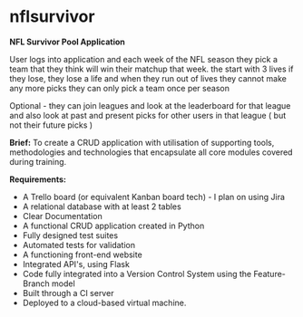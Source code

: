 # nflsurvivor
<b>NFL Survivor Pool Application</b>

User logs into application and each week of the NFL season they pick a team that they think will win their matchup that week.
the start with 3 lives
if they lose, they lose a life and when they run out of lives they cannot make any more picks
they can only pick a team once per season

Optional - they can join leagues and look at the leaderboard for that league and also look at past and present picks for other users in that league ( but not their future picks ) 

<b>Brief:</b> 
To create a CRUD application with utilisation of supporting tools,
methodologies and technologies that encapsulate all core modules
covered during training. 

<b>Requirements:</b>
* A Trello board (or equivalent Kanban board tech) - I plan on using Jira
* A relational database with at least 2 tables
* Clear Documentation
* A functional CRUD application created in Python
* Fully designed test suites
* Automated tests for validation
* A functioning front-end website
* Integrated API's, using Flask
* Code fully integrated into a Version Control System using the Feature-Branch model
* Built through a CI server 
* Deployed to a cloud-based virtual machine.
